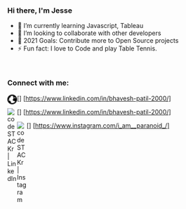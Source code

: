 ### Hi there, I'm Jesse

- 🌱 I’m currently learning Javascript, Tableau
- 👯 I’m looking to collaborate with other developers
- 🥅 2021 Goals: Contribute more to Open Source projects
- ⚡ Fun fact: I love to Code and play Table Tennis.

<br />

### Connect with me:

[<img align="left" alt="codeSTACKr.com" width="22px" src="https://raw.githubusercontent.com/iconic/open-iconic/master/svg/globe.svg" />] [https://www.linkedin.com/in/bhavesh-patil-2000/]

[<img align="left" alt="codeSTACKr | LinkedIn" width="22px" src="https://cdn.jsdelivr.net/npm/simple-icons@v3/icons/linkedin.svg" />] [https://www.linkedin.com/in/bhavesh-patil-2000/]

[<img align="left" alt="codeSTACKr | Instagram" width="22px" src="https://cdn.jsdelivr.net/npm/simple-icons@v3/icons/instagram.svg" />] [https://www.instagram.com/i_am__paranoid_/]


<br />
<br />
